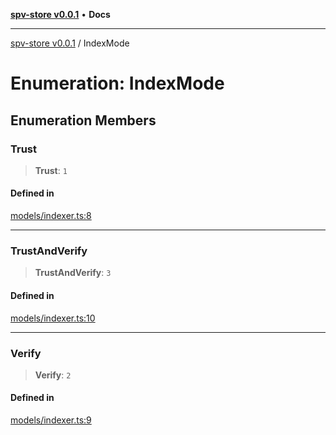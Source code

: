 [**spv-store v0.0.1**](../README.md) • **Docs**

***

[spv-store v0.0.1](../globals.md) / IndexMode

# Enumeration: IndexMode

## Enumeration Members

### Trust

> **Trust**: `1`

#### Defined in

[models/indexer.ts:8](https://github.com/shruggr/ts-casemod-spv/blob/7c4f30ec55cedd3466531bc7310dc7c1601f1f8a/src/models/indexer.ts#L8)

***

### TrustAndVerify

> **TrustAndVerify**: `3`

#### Defined in

[models/indexer.ts:10](https://github.com/shruggr/ts-casemod-spv/blob/7c4f30ec55cedd3466531bc7310dc7c1601f1f8a/src/models/indexer.ts#L10)

***

### Verify

> **Verify**: `2`

#### Defined in

[models/indexer.ts:9](https://github.com/shruggr/ts-casemod-spv/blob/7c4f30ec55cedd3466531bc7310dc7c1601f1f8a/src/models/indexer.ts#L9)
